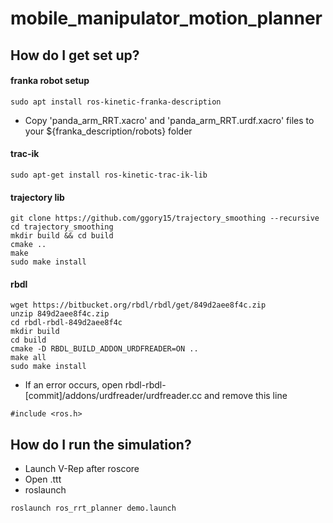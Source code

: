 # mobile_manipulator_motion_planner


## How do I get set up?

#### franka robot setup
```
sudo apt install ros-kinetic-franka-description
```
* Copy 'panda_arm_RRT.xacro' and 'panda_arm_RRT.urdf.xacro' files to your ${franka_description/robots} folder


#### trac-ik
``` 
sudo apt-get install ros-kinetic-trac-ik-lib
```


#### trajectory lib
```
git clone https://github.com/ggory15/trajectory_smoothing --recursive
cd trajectory_smoothing
mkdir build && cd build
cmake ..
make
sudo make install
```


#### rbdl
```
wget https://bitbucket.org/rbdl/rbdl/get/849d2aee8f4c.zip
unzip 849d2aee8f4c.zip
cd rbdl-rbdl-849d2aee8f4c
mkdir build
cd build
cmake -D RBDL_BUILD_ADDON_URDFREADER=ON ..
make all
sudo make install
```

* If an error occurs, open rbdl-rbdl-[commit]/addons/urdfreader/urdfreader.cc and remove this line
```
#include <ros.h>
```


## How do I run the simulation?

* Launch V-Rep after roscore
* Open .ttt
* roslaunch
```
roslaunch ros_rrt_planner demo.launch
```
